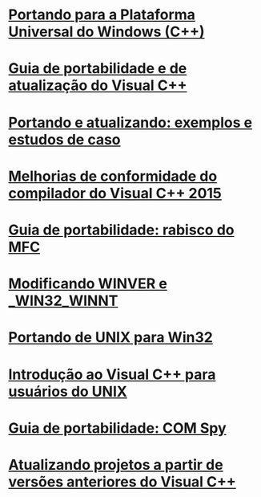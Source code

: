 # [Portando para a Plataforma Universal do Windows (C++)](porting-to-the-universal-windows-platform-cpp.md)
# [Guia de portabilidade e de atualização do Visual C++](visual-cpp-porting-and-upgrading-guide.md)
# [Portando e atualizando: exemplos e estudos de caso](porting-and-upgrading-examples-and-case-studies.md)
# [Melhorias de conformidade do compilador do Visual C++ 2015](visual-cpp-what-s-new-2003-through-2015.md)
# [Guia de portabilidade: rabisco do MFC](porting-guide-mfc-scribble.md)
# [Modificando WINVER e _WIN32_WINNT](modifying-winver-and-win32-winnt.md)
# [Portando de UNIX para Win32](porting-from-unix-to-win32.md)
# [Introdução ao Visual C++ para usuários do UNIX](introduction-to-visual-cpp-for-unix-users.md)
# [Guia de portabilidade: COM Spy](porting-guide-com-spy.md)
# [Atualizando projetos a partir de versões anteriores do Visual C++](upgrading-projects-from-earlier-versions-of-visual-cpp.md)
